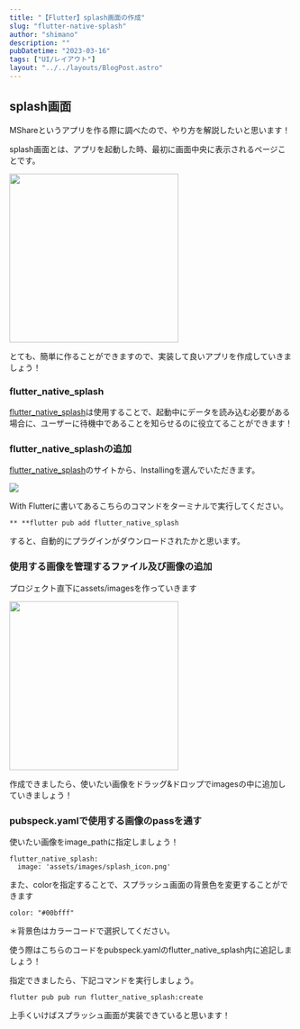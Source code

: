 ```yaml
---
title: "【Flutter】splash画面の作成"
slug: "flutter-native-splash"
author: "shimano"
description: ""
pubDatetime: "2023-03-16"
tags: ["UI/レイアウト"]
layout: "../../layouts/BlogPost.astro"
---
```


## splash画面

MShareというアプリを作る際に調べたので、やり方を解説したいと思います！

splash画面とは、アプリを起動した時、最初に画面中央に表示されるページことです。

<img src="https://blog.flutteruniv.com/wp-content/uploads/2023/03/IMG_4915-473x1024.png" alt="" width="300">

とても、簡単に作ることができますので、実装して良いアプリを作成していきましょう！

### flutter_native_splash

[flutter_native_splash](https://pub.dev/packages/flutter_native_splash)は使用することで、起動中にデータを読み込む必要がある場合に、ユーザーに待機中であることを知らせるのに役立てることができます！

### flutter_native_splashの追加

[flutter_native_splash](https://pub.dev/packages/flutter_native_splash)のサイトから、Installingを選んでいただきます。

![](https://blog.flutteruniv.com/wp-content/uploads/2023/03/スクリーンショット-2023-03-17-1.01.20-1024x598.png)

With Flutterに書いてあるこちらのコマンドをターミナルで実行してください。

```
** **flutter pub add flutter_native_splash
```

すると、自動的にプラグインがダウンロードされたかと思います。

### 使用する画像を管理するファイル及び画像の追加

プロジェクト直下にassets/imagesを作っていきます

<img src="https://blog.flutteruniv.com/wp-content/uploads/2023/03/スクリーンショット-2023-03-15-17.30.04.png" alt="" width="300">

作成できましたら、使いたい画像をドラッグ&ドロップでimagesの中に追加していきましょう！

### pubspeck.yamlで使用する画像のpassを通す

使いたい画像をimage_pathに指定しましょう！

```
flutter_native_splash:
  image: 'assets/images/splash_icon.png'
```

また、colorを指定することで、スプラッシュ画面の背景色を変更することができます

```
color: "#00bfff"
```

＊背景色はカラーコードで選択してください。

使う際はこちらのコードをpubspeck.yamlのflutter_native_splash内に追記しましょう！

指定できましたら、下記コマンドを実行しましょう。

```
flutter pub pub run flutter_native_splash:create
```

上手くいけばスプラッシュ画面が実装できていると思います！